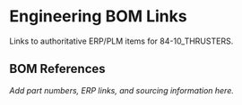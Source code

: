 # Engineering BOM Links

Links to authoritative ERP/PLM items for 84-10_THRUSTERS.

## BOM References

*Add part numbers, ERP links, and sourcing information here.*
